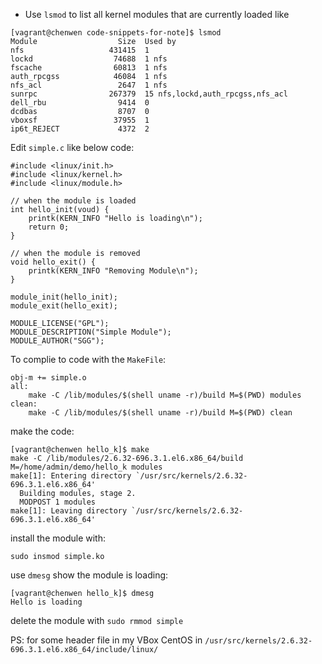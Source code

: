 - Use `lsmod` to list all kernel modules that are currently loaded like

```
[vagrant@chenwen code-snippets-for-note]$ lsmod
Module                  Size  Used by
nfs                   431415  1 
lockd                  74688  1 nfs
fscache                60813  1 nfs
auth_rpcgss            46084  1 nfs
nfs_acl                 2647  1 nfs
sunrpc                267379  15 nfs,lockd,auth_rpcgss,nfs_acl
dell_rbu                9414  0 
dcdbas                  8707  0 
vboxsf                 37955  1 
ip6t_REJECT             4372  2 
```

Edit ` simple.c ` like below code:

```
#include <linux/init.h>
#include <linux/kernel.h>
#include <linux/module.h>

// when the module is loaded
int hello_init(voud) {
    printk(KERN_INFO "Hello is loading\n");
    return 0;
}

// when the module is removed
void hello_exit() {
    printk(KERN_INFO "Removing Module\n");
}

module_init(hello_init);
module_exit(hello_exit);

MODULE_LICENSE("GPL");
MODULE_DESCRIPTION("Simple Module");
MODULE_AUTHOR("SGG");

```

To complie to code with the `MakeFile`:

```
obj-m += simple.o
all:
    make -C /lib/modules/$(shell uname -r)/build M=$(PWD) modules
clean:
    make -C /lib/modules/$(shell uname -r)/build M=$(PWD) clean
```

make the code:

```
[vagrant@chenwen hello_k]$ make
make -C /lib/modules/2.6.32-696.3.1.el6.x86_64/build M=/home/admin/demo/hello_k modules
make[1]: Entering directory `/usr/src/kernels/2.6.32-696.3.1.el6.x86_64'
  Building modules, stage 2.
  MODPOST 1 modules
make[1]: Leaving directory `/usr/src/kernels/2.6.32-696.3.1.el6.x86_64'
```

install the module with:

```
sudo insmod simple.ko
```

use `dmesg` show the module is loading:

```
[vagrant@chenwen hello_k]$ dmesg
Hello is loading
```

delete the module with `sudo rmmod simple`


PS: for some header file in my VBox CentOS in `/usr/src/kernels/2.6.32-696.3.1.el6.x86_64/include/linux/`


